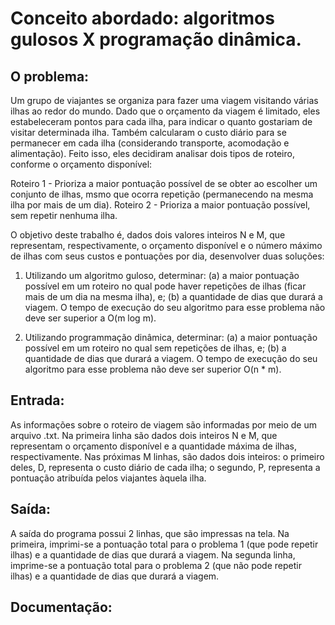 # Conceito abordado: algoritmos gulosos X programação dinâmica.

## O problema:

Um grupo de viajantes se organiza para fazer uma viagem visitando várias ilhas ao redor do mundo. Dado que o orçamento da viagem é limitado, eles estabeleceram pontos para cada ilha, para indicar o quanto gostariam de visitar determinada ilha. Também calcularam o custo diário para se permanecer em cada ilha (considerando transporte, acomodação e alimentação). Feito isso, eles decidiram analisar dois tipos de roteiro, conforme o orçamento disponível:

  Roteiro 1 - Prioriza a maior pontuação possível de se obter ao escolher um conjunto de ilhas, msmo que ocorra repetição (permanecendo na mesma ilha por mais de um dia). 
  Roteiro 2 - Prioriza a maior pontuação possível, sem repetir nenhuma ilha.
  
O objetivo deste trabalho é, dados dois valores inteiros N e M, que representam, respectivamente, o orçamento disponível e o número máximo de ilhas com seus custos e pontuações por dia, desenvolver duas soluções:

  1. Utilizando um algoritmo guloso, determinar: 
  (a) a maior pontuação possível em um roteiro no qual pode haver repetições de ilhas (ficar mais de um dia na mesma ilha), e;
  (b) a quantidade de dias que durará a viagem. O tempo de execução do seu algoritmo para esse problema não deve ser superior a O(m log m).
  
  2. Utilizando programmação dinâmica, determinar:
  (a) a maior pontuação possível em um roteiro no qual sem repetições de ilhas, e;
  (b) a quantidade de dias que durará a viagem. O tempo de execução do seu algoritmo para esse problema não deve ser superior O(n * m).

## Entrada:

As informações sobre o roteiro de viagem são informadas por meio de um arquivo .txt.
Na primeira linha são dados dois inteiros N e M, que representam o orçamento disponível e a quantidade máxima de ilhas, respectivamente. Nas próximas M linhas, são dados dois inteiros: o primeiro deles, D, representa o custo diário de cada ilha; o segundo, P, representa a pontuação atribuída pelos viajantes àquela ilha.

## Saída:

A saída do programa possui 2 linhas, que são impressas na tela.
Na primeira, imprimi-se a pontuação total para o problema 1 (que pode repetir ilhas) e a quantidade de dias que durará a viagem. 
Na segunda linha, imprime-se a pontuação total para o problema 2 (que não pode repetir ilhas) e a quantidade de dias que durará a viagem.

## Documentação:

